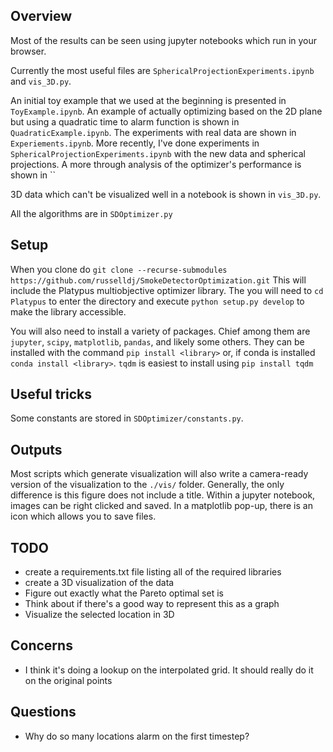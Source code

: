 ## Overview
Most of the results can be seen using jupyter notebooks which run in your browser.

Currently the most useful files are `SphericalProjectionExperiments.ipynb` and `vis_3D.py`.


An initial toy example that we used at the beginning is presented in `ToyExample.ipynb`.
An example of actually optimizing based on the 2D plane but using a quadratic time to alarm function is shown in `QuadraticExample.ipynb`.
The experiments with real data are shown in `Experiements.ipynb`.
More recently, I've done experiments in `SphericalProjectionExperiments.ipynb` with the new data and spherical projections.
A more through analysis of the optimizer's performance is shown in ``

3D data which can't be visualized well in a notebook is shown in `vis_3D.py`.

All the algorithms are in `SDOptimizer.py`

## Setup
When you clone do `git clone --recurse-submodules https://github.com/russelldj/SmokeDetectorOptimization.git` This will include the Platypus multiobjective optimizer library.
The you will need to `cd Platypus` to enter the directory and execute `python setup.py develop` to make the library accessible.

You will also need to install a variety of packages. Chief among them are `jupyter`, `scipy`, `matplotlib`, `pandas`, and likely some others. They can be installed with the command `pip install <library>` or, if conda is installed `conda install <library>`.
`tqdm` is easiest to install using `pip install tqdm`

## Useful tricks
Some constants are stored in `SDOptimizer/constants.py`.

## Outputs
Most scripts which generate visualization will also write a camera-ready version of the visualization to the `./vis/` folder. Generally, the only difference is this figure does not include a title. Within a jupyter notebook, images can be right clicked and saved. In a matplotlib pop-up, there is an icon which allows you to save files.  

## TODO
- create a requirements.txt file listing all of the required libraries
- create a 3D visualization of the data
- Figure out exactly what the Pareto optimal set is
- Think about if there's a good way to represent this as a graph
- Visualize the selected location in 3D

## Concerns
- I think it's doing a lookup on the interpolated grid. It should really do it on the original points

## Questions
- Why do so many locations alarm on the first timestep?
